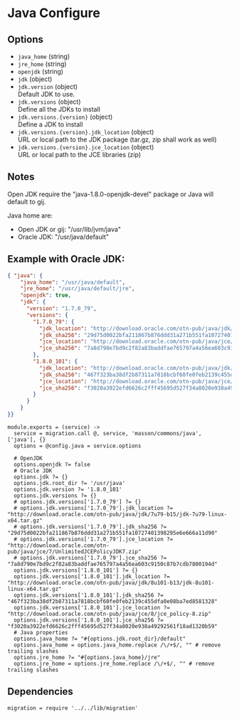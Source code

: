 
# Java Configure

## Options

* `java_home` (string)   
* `jre_home` (string)   
* `openjdk` (string)   
* `jdk` (object)   
* `jdk.version` (object)   
   Default JDK to use.
* `jdk.versions` (object)   
   Define all the JDKs to install
* `jdk.versions.{version}` (object)   
   Define a JDK to install
* `jdk.versions.{version}.jdk_location` (object)   
   URL or local path to the JDK package (tar.gz, zip shall work as well)
* `jdk.versions.{version}.jce_location` (object)   
   URL or local path to the JCE libraries (zip)

## Notes

Open JDK require the "java-1.8.0-openjdk-devel" package or Java will default
to gij.

Java home are:

*  Open JDK or gij: "/usr/lib/jvm/java"
*  Oracle JDK: "/usr/java/default"

## Example with Oracle JDK:

```json
{ "java": {
    "java_home": "/usr/java/default",
    "jre_home": "/usr/java/default/jre",
    "openjdk": true,
    "jdk": {
      "version": "1.7.0_79",
      "versions": {
        "1.7.0_79": {
          "jdk_location": "http://download.oracle.com/otn-pub/java/jdk/7u79-b15/jdk-7u79-linux-x64.tar.gz",
          "jdk_sha256": "29d75d0022bfa211867b876ddd31a271b551fa10727401398295e6e666a11d90",
          "jce_location": "http://download.oracle.com/otn-pub/java/jce/7/UnlimitedJCEPolicyJDK7.zip",
          "jce_sha256": "7a8d790e7bd9c2f82a83baddfae765797a4a56ea603c9150c87b7cdb7800194d"
        },
        "1.8.0_101": {
          "jdk_location": "http://download.oracle.com/otn-pub/java/jdk/8u121-b14/jdk-8u121-linux-x64.tar.gz",
          "jdk_sha256": "467f323ba38df2b87311a7818bcbf60fe0feb2139c455dfa0e08ba7ed8581328",
          "jce_location": "http://download.oracle.com/otn-pub/java/jce/8/jce_policy-8.zip",
          "jce_sha256": "f3020a3922efd6626c2fff45695d527f34a8020e938a49292561f18ad1320b59"
        }
      }
    }
}}
```

    module.exports = (service) ->
      service = migration.call @, service, 'masson/commons/java', ['java'], {}
      options = @config.java = service.options

      # OpenJDK
      options.openjdk ?= false
      # Oracle JDK
      options.jdk ?= {}
      options.jdk.root_dir ?= '/usr/java'
      options.jdk.version ?= '1.8.0_101'
      options.jdk.versions ?= {}
      # options.jdk.versions['1.7.0_79'] ?= {}
      # options.jdk.versions['1.7.0_79'].jdk_location ?= "http://download.oracle.com/otn-pub/java/jdk/7u79-b15/jdk-7u79-linux-x64.tar.gz"
      # options.jdk.versions['1.7.0_79'].jdk_sha256 ?= "29d75d0022bfa211867b876ddd31a271b551fa10727401398295e6e666a11d90"
      # options.jdk.versions['1.7.0_79'].jce_location ?= "http://download.oracle.com/otn-pub/java/jce/7/UnlimitedJCEPolicyJDK7.zip"
      # options.jdk.versions['1.7.0_79'].jce_sha256 ?= "7a8d790e7bd9c2f82a83baddfae765797a4a56ea603c9150c87b7cdb7800194d"
      options.jdk.versions['1.8.0_101'] ?= {}
      options.jdk.versions['1.8.0_101'].jdk_location ?= "http://download.oracle.com/otn-pub/java/jdk/8u101-b13/jdk-8u101-linux-x64.tar.gz"
      options.jdk.versions['1.8.0_101'].jdk_sha256 ?= "467f323ba38df2b87311a7818bcbf60fe0feb2139c455dfa0e08ba7ed8581328"
      options.jdk.versions['1.8.0_101'].jce_location ?= "http://download.oracle.com/otn-pub/java/jce/8/jce_policy-8.zip"
      options.jdk.versions['1.8.0_101'].jce_sha256 ?= "f3020a3922efd6626c2fff45695d527f34a8020e938a49292561f18ad1320b59"
      # Java properties
      options.java_home ?= "#{options.jdk.root_dir}/default"
      options.java_home = options.java_home.replace /\/+$/, "" # remove trailing slashes
      options.jre_home ?= "#{options.java_home}/jre"
      options.jre_home = options.jre_home.replace /\/+$/, "" # remove trailing slashes

## Dependencies

    migration = require '../../lib/migration'
